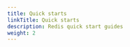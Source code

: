 ```yaml
---
title: Quick starts
linkTitle: Quick starts
description: Redis quick start guides
weight: 2
---
```



